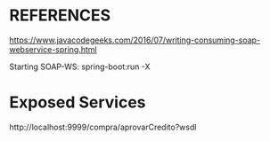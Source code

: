 # REFERENCES

https://www.javacodegeeks.com/2016/07/writing-consuming-soap-webservice-spring.html


Starting SOAP-WS: spring-boot:run -X

# Exposed Services
http://localhost:9999/compra/aprovarCredito?wsdl
